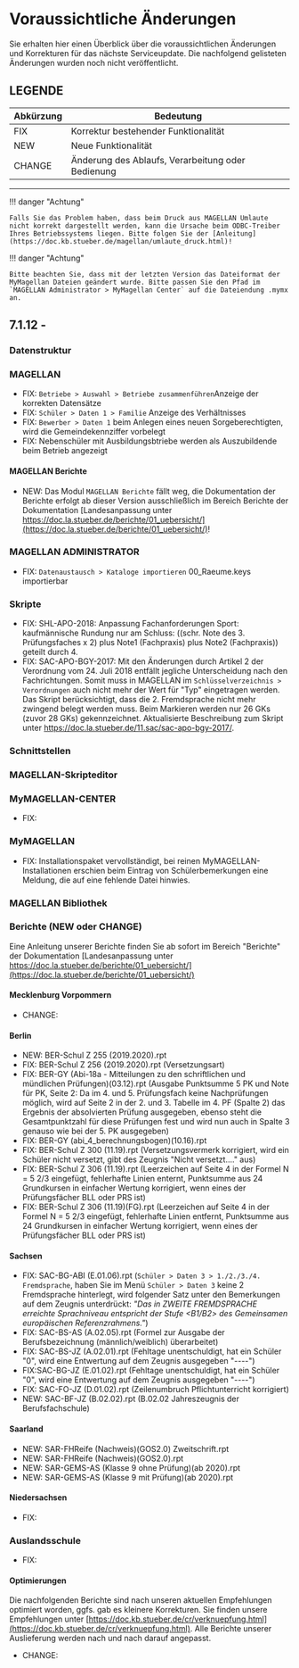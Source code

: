 # Voraussichtliche Änderungen

Sie erhalten hier einen Überblick über die voraussichtlichen Änderungen und Korrekturen für das nächste Serviceupdate. Die nachfolgend gelisteten Änderungen wurden noch nicht veröffentlicht.

## LEGENDE

Abkürzung | Bedeutung
--------- | ---------
FIX       | Korrektur bestehender Funktionalität
NEW       | Neue Funktionalität
CHANGE    | Änderung des Ablaufs, Verarbeitung oder Bedienung

---

!!! danger "Achtung"

    Falls Sie das Problem haben, dass beim Druck aus MAGELLAN Umlaute nicht korrekt dargestellt werden, kann die Ursache beim ODBC-Treiber Ihres Betriebssystems liegen. Bitte folgen Sie der [Anleitung](https://doc.kb.stueber.de/magellan/umlaute_druck.html)!

!!! danger "Achtung"

    Bitte beachten Sie, dass mit der letzten Version das Dateiformat der MyMagellan Dateien geändert wurde. Bitte passen Sie den Pfad im `MAGELLAN Administrator > MyMagellan Center` auf die Dateiendung .mymx an.

## 7.1.12 -

### Datenstruktur

### MAGELLAN

* FIX: `Betriebe > Auswahl > Betriebe zusammenführen`Anzeige der korrekten Datensätze
* FIX: `Schüler > Daten 1 > Familie` Anzeige des Verhältnisses
* FIX: `Bewerber > Daten 1` beim Anlegen eines neuen Sorgeberechtigten, wird die Gemeindekennziffer vorbelegt
* FIX: Nebenschüler mit Ausbildungsbtriebe werden als Auszubildende beim Betrieb angezeigt

#### MAGELLAN Berichte

* NEW: Das Modul `MAGELLAN Berichte` fällt weg, die Dokumentation der Berichte erfolgt ab dieser Version ausschließlich im Bereich Berichte der Dokumentation [Landesanpassung unter https://doc.la.stueber.de/berichte/01_uebersicht/](https://doc.la.stueber.de/berichte/01_uebersicht/)!

### MAGELLAN ADMINISTRATOR

* FIX: `Datenaustausch > Kataloge importieren` 00_Raeume.keys importierbar

### Skripte

* FIX: SHL-APO-2018: Anpassung Fachanforderungen Sport: kaufmännische Rundung nur am Schluss: ((schr. Note des 3. Prüfungsfaches x 2) plus Note1 (Fachpraxis) plus Note2 (Fachpraxis)) geteilt durch 4.
* FIX: SAC-APO-BGY-2017: Mit den Änderungen durch Artikel 2 der Verordnung vom 24. Juli 2018 entfällt jegliche Unterscheidung nach den Fachrichtungen. Somit muss in MAGELLAN im `Schlüsselverzeichnis > Verordnungen` auch nicht mehr der Wert für "Typ" eingetragen werden. Das Skript berücksichtigt, dass die 2. Fremdsprache nicht mehr zwingend belegt werden muss. Beim Markieren werden nur 26 GKs (zuvor 28 GKs) gekennzeichnet. 
Aktualisierte Beschreibung zum Skript unter https://doc.la.stueber.de/11.sac/sac-apo-bgy-2017/.

### Schnittstellen

### MAGELLAN-Skripteditor

### MyMAGELLAN-CENTER

* FIX:

### MyMAGELLAN

* FIX: Installationspaket vervollständigt, bei reinen MyMAGELLAN-Installationen erschien beim Eintrag von Schülerbemerkungen eine Meldung, die auf eine fehlende Datei hinwies.

### MAGELLAN Bibliothek

### Berichte (NEW oder CHANGE)

Eine Anleitung unserer Berichte finden Sie ab sofort im Bereich "Berichte" der Dokumentation [Landesanpassung unter https://doc.la.stueber.de/berichte/01_uebersicht/](https://doc.la.stueber.de/berichte/01_uebersicht/)

#### Mecklenburg Vorpommern

* CHANGE:  

#### Berlin

* NEW: BER-Schul Z 255 (2019.2020).rpt
* FIX: BER-Schul Z 256 (2019.2020).rpt (Versetzungsart)
* FIX: BER-GY (Abi-18a - Mitteilungen zu den schriftlichen und mündlichen Prüfungen)(03.12).rpt (Ausgabe Punktsumme 5 PK und Note für PK, Seite 2: Da im 4. und 5. Prüfungsfach keine Nachprüfungen möglich, wird auf Seite 2 in der 2. und 3. Tabelle im 4. PF (Spalte 2) das Ergebnis der absolvierten Prüfung ausgegeben, ebenso steht die Gesamtpunktzahl für diese Prüfungen fest und wird nun auch in Spalte 3 genauso wie bei der 5. PK ausgegeben)
* FIX: BER-GY (abi_4_berechnungsbogen)(10.16).rpt
* FIX: BER-Schul Z 300 (11.19).rpt (Versetzungsvermerk korrigiert, wird ein Schüler nicht versetzt, gibt des Zeugnis "Nicht versetzt...." aus)
* FIX: BER-Schul Z 306 (11.19).rpt (Leerzeichen auf Seite 4 in der Formel N = 5 2/3 eingefügt, fehlerhafte Linien enternt, Punktsumme aus 24 Grundkursen in einfacher Wertung korrigiert, wenn eines der Prüfungsfächer BLL oder PRS ist)
* FIX: BER-Schul Z 306 (11.19)(FG).rpt (Leerzeichen auf Seite 4 in der Formel N = 5 2/3 eingefügt, fehlerhafte Linien entfernt, Punktsumme aus 24 Grundkursen in einfacher Wertung korrigiert, wenn eines der Prüfungsfächer BLL oder PRS ist)

#### Sachsen

* FIX: SAC-BG-ABI (E.01.06).rpt (`Schüler > Daten 3 > 1./2./3./4. Fremdsprache`, haben Sie im Menü `Schüler > Daten 3` keine 2 Fremdsprache hinterlegt, wird folgender Satz unter den Bemerkungen auf dem Zeugnis unterdrückt: *"Das in *ZWEITE FREMDSPRACHE* erreichte Sprachniveau entspricht der Stufe <B1/B2> des Gemeinsamen europäischen Referenzrahmens."*)
* FIX: SAC-BS-AS (A.02.05).rpt (Formel zur Ausgabe der Berufsbezeichnung (männlich/weiblich) überarbeitet)
* FIX: SAC-BS-JZ (A.02.01).rpt (Fehltage unentschuldigt, hat ein Schüler "0", wird eine Entwertung auf dem Zeugnis ausgegeben "----")
* FIX:SAC-BG-JZ (E.01.02).rpt (Fehltage unentschuldigt, hat ein Schüler "0", wird eine Entwertung auf dem Zeugnis ausgegeben "----")
* FIX: SAC-FO-JZ (D.01.02).rpt (Zeilenumbruch Pflichtunterricht korrigiert)
* NEW: SAC-BF-JZ (B.02.02).rpt (B.02.02 Jahreszeugnis der Berufsfachschule)

#### Saarland

* NEW: SAR-FHReife (Nachweis)(GOS2.0) Zweitschrift.rpt
* NEW: SAR-FHReife (Nachweis)(GOS2.0).rpt
* NEW: SAR-GEMS-AS (Klasse 9 ohne Prüfung)(ab 2020).rpt
* NEW: SAR-GEMS-AS (Klasse 9 mit Prüfung)(ab 2020).rpt

#### Niedersachsen

* FIX:

### Auslandsschule

* FIX:

#### Optimierungen

Die nachfolgenden Berichte sind nach unseren aktuellen Empfehlungen optimiert worden, ggfs. gab es kleinere Korrekturen. Sie finden unsere Empfehlungen unter [https://doc.kb.stueber.de/cr/verknuepfung.html](https://doc.kb.stueber.de/cr/verknuepfung.html). Alle Berichte unserer Auslieferung werden nach und nach darauf angepasst.

* CHANGE: